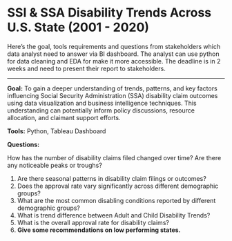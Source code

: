 # SSI & SSA Disability Trends Across U.S. State (2001 - 2020)

Here’s the goal, tools requirements and questions from stakeholders which data analyst need to answer via BI dashboard. The analyst can use python for data cleaning and EDA for make it more accessible. The deadline is in 2 weeks and need to present their report to stakeholders.

---

**Goal:** To gain a deeper understanding of trends, patterns, and key factors influencing Social Security Administration (SSA) disability claim outcomes using data visualization and business intelligence techniques. This understanding can potentially inform policy discussions, resource allocation, and claimant support efforts.

**Tools:** Python, Tableau Dashboard

**Questions:**

How has the number of disability claims filed changed over time? Are there any noticeable peaks or troughs?

1. Are there seasonal patterns in disability claim filings or outcomes?
2. Does the approval rate vary significantly across different demographic groups?
3. What are the most common disabling conditions reported by different demographic groups?
4. What is trend difference between Adult and Child Disability Trends?
5. What is the overall approval rate for disability claims? 
6. **Give some recommendations on low performing states.**
